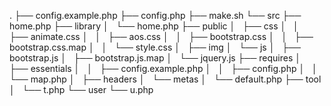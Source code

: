 .
├── config.example.php
├── config.php
├── make.sh
└── src
    ├── home.php
    ├── library
    │   └── home.php
    ├── public
    │   ├── css
    │   │   ├── animate.css
    │   │   ├── aos.css
    │   │   ├── bootstrap.css
    │   │   ├── bootstrap.css.map
    │   │   └── style.css
    │   ├── img
    │   └── js
    │       ├── bootstrap.js
    │       ├── bootstrap.js.map
    │       └── jquery.js
    ├── requires
    │   ├── essentials
    │   │   ├── config.example.php
    │   │   ├── config.php
    │   │   └── map.php
    │   ├── headers
    │   └── metas
    │       └── default.php
    ├── tool
    │   └── t.php
    └── user
        └── u.php